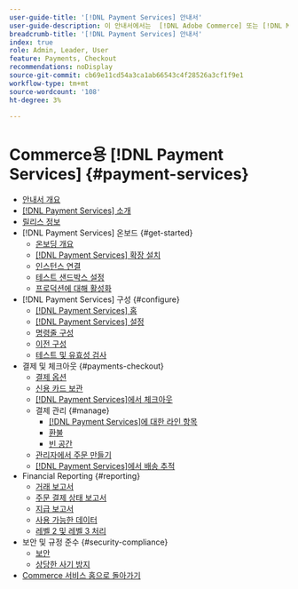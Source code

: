 ```yaml
---
user-guide-title: '[!DNL Payment Services] 안내서'
user-guide-description: 이 안내서에서는  [!DNL Adobe Commerce] 또는 [!DNL Magento Open Source] 스토어의  [!DNL Payment Services] 설치 및 구성에 대한 자세한 정보를 제공합니다.
breadcrumb-title: '[!DNL Payment Services] 안내서'
index: true
role: Admin, Leader, User
feature: Payments, Checkout
recommendations: noDisplay
source-git-commit: cb69e11cd54a3ca1ab66543c4f28526a3cf1f9e1
workflow-type: tm+mt
source-wordcount: '108'
ht-degree: 3%

---
```



# Commerce용 [!DNL Payment Services] {#payment-services}

- [안내서 개요](guide-overview.md)
- [ [!DNL Payment Services] 소개](overview.md)
- [릴리스 정보](release-notes.md)
- [!DNL Payment Services] 온보드 {#get-started}
   - [온보딩 개요](onboard.md)
   - [ [!DNL Payment Services] 확장 설치](install.md)
   - [인스턴스 연결](connect.md)
   - [테스트 샌드박스 설정](sandbox.md)
   - [프로덕션에 대해 활성화](production.md)
- [!DNL Payment Services] 구성 {#configure}
   - [[!DNL Payment Services] 홈](payments-home.md)
   - [[!DNL Payment Services] 설정](settings.md)
   - [명령줄 구성](configure-cli.md)
   - [이전 구성](configure-admin.md)
   - [테스트 및 유효성 검사](test-validate.md)
- 결제 및 체크아웃 {#payments-checkout}
   - [결제 옵션](payments-options.md)
   - [신용 카드 보관](vaulting.md)
   - [ [!DNL Payment Services]에서 체크아웃](checkout.md)
   - 결제 관리 {#manage}
      - [ [!DNL Payment Services]에 대한 라인 항목](line-items.md)
      - [환불](refunds.md)
      - [빈 공간](voids.md)
   - [관리자에서 주문 만들기](create-order.md)
   - [ [!DNL Payment Services]에서 배송 추적](track-shipment.md)
- Financial Reporting {#reporting}
   - [거래 보고서](transactions.md)
   - [주문 결제 상태 보고서](order-payment-status.md)
   - [지급 보고서](payouts.md)
   - [사용 가능한 데이터](data.md)
   - [레벨 2 및 레벨 3 처리](levels-card-payment-transactions.md)
- 보안 및 규정 준수 {#security-compliance}
   - [보안](security.md)
   - [상당한 사기 방지](fraud-protection.md)
- [Commerce 서비스 홈으로 돌아가기](https://experienceleague.adobe.com/docs/commerce/user-guides/home.html)
